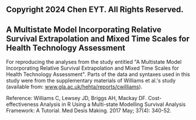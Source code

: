 ## Copyright 2024 Chen EYT. All Rights Reserved.
## A Multistate Model Incorporating Relative Survival Extrapolation and Mixed Time Scales for Health Technology Assessment

For reproducing the analyses from the study entitled "A Multistate Model Incorporating Relative Survival Extrapolation and Mixed Time Scales for Health Technology Assessment". Parts of the data and syntaxes used in this study were from the supplementary materials of Williams et al.'s study (available from: www.gla.ac.uk/hehta/reports/cwilliams).

Reference:
Williams C, Lewsey JD, Briggs AH, Mackay DF. Cost-effectiveness Analysis in R Using a Multi-state Modelling Survival Analysis Framework: A Tutorial. Med Desis Making. 2017 May; 37(4): 340-52.
